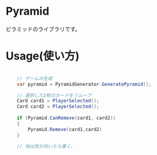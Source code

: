 # Pyramid
ピラミッドのライブラリです。

# Usage(使い方)

```C#
	
	// ゲームの生成
	var pyramid = PyramidGenerator.GeneratePyramid();

	// 選択した2枚のカードをリムーブ
	Card card1 = PlayerSelected();
	Card card2 = PlayerSelected();
	
	if (Pyramid.CanRemove(card1, card2)) 
	{
		Pyramid.Remove(card1,card2)
	}

	// 他は気が向いたら書く。
```